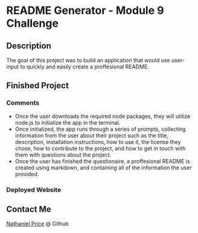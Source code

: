 # README Generator - Module 9 Challenge

## Description

The goal of this project was to build an application that would use user-input to quickly and easily create a proffesional README.

## Finished Project

### Comments

* Once the user downloads the required node packages, they will utilize node.js to initialize the app in the terminal.
* Once initialized, the app runs through a series of prompts, collecting information from the user about their project such as the title, description, installation instructions, how to use it, the license they chose, how to contribute to the project, and how to get in touch with them with questions about the project.
* Once the user has finished the questionaire, a proffesional README is created using markdown, and containing all of the information the user provided.


### Deployed Website

## Contact Me

[Nathaniel Price](https://github.com/newprice247) @ Github
